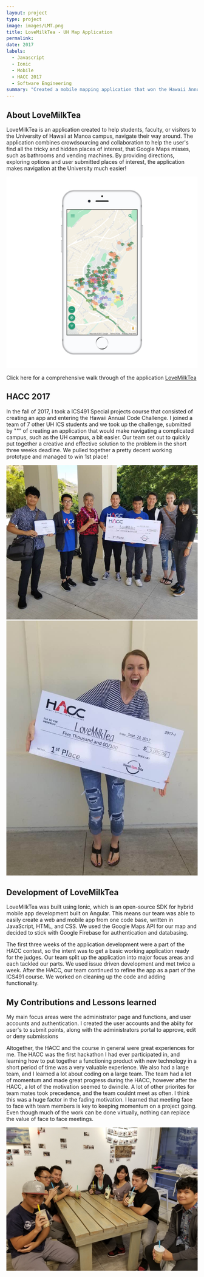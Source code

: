 ```yaml
---
layout: project
type: project
image: images/LMT.png
title: LoveMilkTea - UH Map Application
permalink: 
date: 2017
labels:
  - Javascript
  - Ionic
  - Mobile
  - HACC 2017
  - Software Engineering
summary: "Created a mobile mapping application that won the Hawaii Annual Code challenge"
---
```



## About LoveMilkTea
<p> LoveMilkTea is an application created to help students, faculty, or visitors to the University of Hawaii at Manoa campus, navigate their way around. The application combines crowdsourcing and collaboration to help the user's find all the tricky and hidden places of interest, that Google Maps misses, such as bathrooms and vending machines. By providing directions, exploring options and user submitted places of interest, the application makes navigation at the University much easier!</p>
  
<img class="ui large centered rounded image" src="/images/phone.png">

Click here for a comprehensive walk through of the application [<i class="github icon"></i>LoveMilkTea](https://lovemilktea.github.io/)
## HACC 2017
<p> In the fall of 2017, I took a ICS491 Special projects course that consisted of creating an app and entering the Hawaii Annual Code Challenge. I joined a team of 7 other UH ICS students and we took up the challenge, submitted by """ of creating an application that would make navigating a complicated campus, such as the UH campus, a bit easier. Our team set out to quickly put together a creative and effective solution to the problem in the short three weeks deadline. We pulled together a pretty decent working prototype and managed to win 1st place!
</p>
<img class="ui large centered rounded image" src="/images/winning2.jpg">
<img class="ui large centered rounded image" src="/images/winning.jpg">

## Development of LoveMilkTea
<p> LoveMilkTea was built using Ionic, which is an open-source SDK for hybrid mobile app development built on Angular. This means our team was able to easily create a web and mobile app from one code base, written in JavaScript, HTML, and CSS. We used the Google Maps API for our map and decided to stick with Google Firebase for authentication and databasing.</p>
<p> The first three weeks of the application development were a part of the HACC contest, so the intent was to get a basic working application ready for the judges. Our team split up the application into major focus areas and each tackled our parts. We used issue driven development and met twice a week. After the HACC, our team continued to refine the app as a part of the ICS491 course. We worked on cleaning up the code and adding functionality. </p>

## My Contributions and Lessons learned
<p> My main focus areas were the administrator page and functions, and user accounts and authentication. I created the user accounts and the abiity for user's to submit points, along with the administrators portal to approve, edit or deny submissions </p>
<p> Altogether, the HACC and the course in general were great experiences for me. The HACC was the first hackathon I had ever participated in, and learning how to put together a functioning product with new technology in a short period of time was a very valuable experience. We also had a large team, and I learned a lot about coding on a large team. The team had a lot of momentum and made great progress during the HACC, however after the HACC, a lot of the motivation seemed to dwindle. A lot of other priorites for team mates took precedence, and the team couldnt meet as often. I think this was a huge factor in the fading motivation. I learned that meeting face to face with team members is key to keeping momentum on a project going. Even though much of the work can be done virtually, nothing can replace the value of face to face meetings. </p>
<img class="ui large centered rounded image" src="/images/team.jpg">
